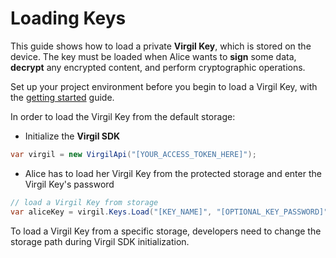 # Loading Keys

This guide shows how to load a private **Virgil Key**, which is stored on the device. The key must be loaded when Alice wants to **sign** some data, **decrypt** any encrypted content, and perform cryptographic operations.

Set up your project environment before you begin to load a Virgil Key, with the [getting started](/docs/guides/configuration/client-configuration.md) guide.

In order to load the Virgil Key from the default storage:

- Initialize the **Virgil SDK**

```cs
var virgil = new VirgilApi("[YOUR_ACCESS_TOKEN_HERE]");
```

- Alice has to load her Virgil Key from the protected storage and enter the Virgil Key's password

```cs
// load a Virgil Key from storage
var aliceKey = virgil.Keys.Load("[KEY_NAME]", "[OPTIONAL_KEY_PASSWORD]");
```

To load a Virgil Key from a specific storage, developers need to change the storage path during Virgil SDK initialization.
